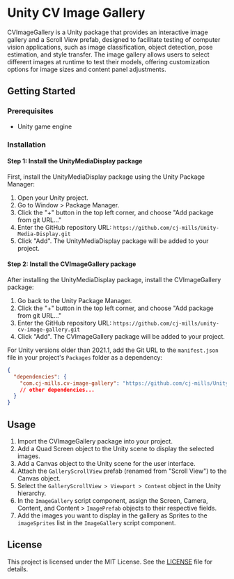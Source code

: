 # Unity CV Image Gallery
CVImageGallery is a Unity package that provides an interactive image gallery and a Scroll View prefab, designed to facilitate testing of computer vision applications, such as image classification, object detection, pose estimation, and style transfer. The image gallery allows users to select different images at runtime to test their models, offering customization options for image sizes and content panel adjustments.



## Getting Started

### Prerequisites

- Unity game engine

### Installation

#### Step 1: Install the UnityMediaDisplay package

First, install the UnityMediaDisplay package using the Unity Package Manager:

1. Open your Unity project.
2. Go to Window > Package Manager.
3. Click the "+" button in the top left corner, and choose "Add package from git URL..."
4. Enter the GitHub repository URL: `https://github.com/cj-mills/Unity-Media-Display.git`
5. Click "Add". The UnityMediaDisplay package will be added to your project.

#### Step 2: Install the CVImageGallery package

After installing the UnityMediaDisplay package, install the CVImageGallery package:

1. Go back to the Unity Package Manager.
2. Click the "+" button in the top left corner, and choose "Add package from git URL..."
3. Enter the GitHub repository URL: `https://github.com/cj-mills/unity-cv-image-gallery.git`
4. Click "Add". The CVImageGallery package will be added to your project.

For Unity versions older than 2021.1, add the Git URL to the `manifest.json` file in your project's `Packages` folder as a dependency:

```json
{
  "dependencies": {
    "com.cj-mills.cv-image-gallery": "https://github.com/cj-mills/Unity-Media-Display.git",
    // other dependencies...
  }
}
```



## Usage

1. Import the CVImageGallery package into your project.
2. Add a Quad Screen object to the Unity scene to display the selected images.
3. Add a Canvas object to the Unity scene for the user interface.
4. Attach the `GalleryScrollView` prefab (renamed from "Scroll View") to the Canvas object.
5. Select the `GalleryScrollView > Viewport > Content` object in the Unity hierarchy.
6. In the `ImageGallery` script component, assign the Screen, Camera, Content, and Content > `ImagePrefab` objects to their respective fields.
7. Add the images you want to display in the gallery as Sprites to the `imageSprites` list in the `ImageGallery` script component.




## License

This project is licensed under the MIT License. See the [LICENSE](Documentation~/LICENSE) file for details.